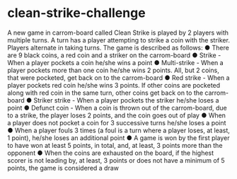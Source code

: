 # clean-strike-challenge
A new game in carrom-board called Clean Strike is played by 2 players with multiple turns. A 
turn has a player attempting to strike a coin with the striker. Players alternate in taking turns. 
The game is described as follows: 
● There are 9 black coins, a red coin and a striker on the carrom-board 
● Strike - When a player pockets a coin he/she wins a point 
● Multi-strike - When a player pockets more than one coin he/she wins 2 points. All, but 2 
coins, that were pocketed, get back on to the carrom-board 
● Red strike - When a player pockets red coin he/she wins 3 points. If other coins are 
pocketed along with red coin in the same turn, other coins get back on to the 
carrom-board 
● Striker strike - When a player pockets the striker he/she loses a point 
● Defunct coin - When a coin is thrown out of the carrom-board, due to a strike, the player 
loses 2 points, and the coin goes out of play 
● When a player does not pocket a coin for 3 successive turns he/she loses a point 
● When a player fouls 3 times (a foul is a turn where a player loses, at least, 1 point), 
he/she loses an additional point 
● A game is won by the first player to have won at least 5 points, in total, and, at least, 3 
points more than the opponent 
● When the coins are exhausted on the board, if the highest scorer is not leading by, at 
least, 3 points or does not have a minimum of 5 points, the game is considered a draw
